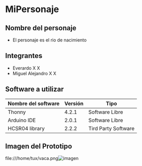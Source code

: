 # MiPersonaje

## Nombre del personaje
- El personaje es el rio de nacimiento

## Integrantes
- Everardo X X
- Miguel Alejandro X X

## Software a utilizar
|Nombre del software|Versión|Tipo|
|--|--|--|
|Thonny|4.2.1|Software Libre|
|Arduino IDE|2.0.1|Software Libre|
|HCSR04 library|2.2.2 |Tird Party Software|

## Imagen del Prototipo

file:///home/tux/vaca.png![imagen](https://github.com/tuxmex/MiPersonaje/assets/36056832/6a21bdaa-1bd8-4afd-896c-3c8c824d0844)
